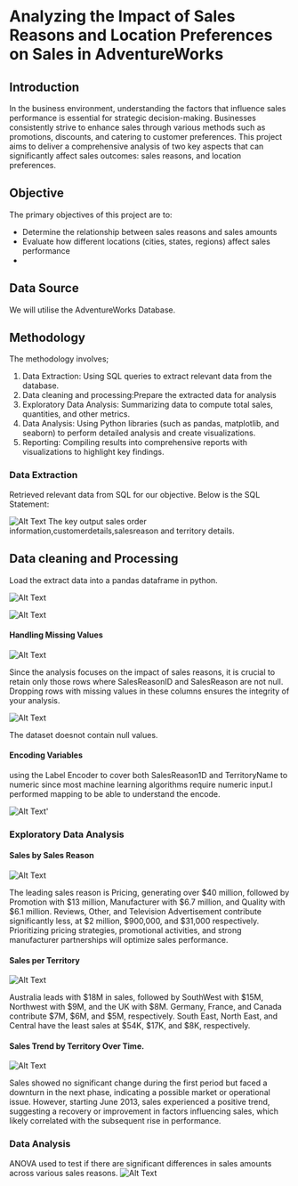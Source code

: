 # Analyzing the Impact of Sales Reasons and Location Preferences on Sales in AdventureWorks
## Introduction 
In the business environment, understanding the factors that influence sales performance is essential for strategic decision-making. Businesses consistently strive to enhance sales through various methods such as promotions, discounts, and catering to customer preferences. This project aims to deliver a comprehensive analysis of two key aspects that can significantly affect sales outcomes: sales reasons, and location preferences.
## Objective
The primary objectives of this project are to:
* Determine the relationship between sales reasons and sales amounts
* Evaluate how different locations (cities, states, regions) affect sales performance
* 
## Data Source
We will utilise the AdventureWorks Database.
## Methodology 
The methodology involves;
1. Data Extraction: Using SQL queries to extract relevant data from the database.
2. Data cleaning and processing:Prepare the extracted data for analysis
3. Exploratory Data Analysis: Summarizing data to compute total sales, quantities, and other metrics.
4. Data Analysis: Using Python libraries (such as pandas, matplotlib, and seaborn) to perform detailed analysis and create visualizations.
5. Reporting: Compiling results into comprehensive reports with visualizations to highlight key findings.
### Data Extraction
Retrieved relevant data from SQL for our objective.
Below is the SQL Statement:

![Alt Text](https://github.com/CynthiaKiplagat/Analyzing-the-Impact-of-Discounts-Sales-Reasons-and-Location-Preferences-on-Sales-in-AdventureWorks/blob/main/SQL.PNG)
The key output sales order information,customerdetails,salesreason and territory details.
## Data cleaning and Processing
Load the extract data into a pandas dataframe in python.

![Alt Text](https://github.com/CynthiaKiplagat/Analyzing-the-Impact-of-Sales-Reasons-and-Location-Preferences-on-Sales-in-AdventureWorks/blob/main/Connection.PNG)

![Alt Text](https://github.com/CynthiaKiplagat/Analyzing-the-Impact-of-Sales-Reasons-and-Location-Preferences-on-Sales-in-AdventureWorks/blob/main/SQL%20Query.PNG)

#### Handling Missing Values

![Alt Text](https://github.com/CynthiaKiplagat/Analyzing-the-Impact-of-Sales-Reasons-and-Location-Preferences-on-Sales-in-AdventureWorks/blob/main/Missing%20Values.PNG)

Since the analysis focuses on the impact of sales reasons, it is crucial to retain only those rows where SalesReasonID and SalesReason are not null. Dropping rows with missing values in these columns ensures the integrity of your analysis.

![Alt Text](https://github.com/CynthiaKiplagat/Analyzing-the-Impact-of-Sales-Reasons-and-Location-Preferences-on-Sales-in-AdventureWorks/blob/main/Dropping%20nulls.PNG)

The dataset doesnot contain null values.
#### Encoding Variables 
using the Label Encoder to cover both SalesReason1D and TerritoryName to numeric since most machine learning algorithms require numeric input.I performed mapping to be able to understand the encode.

![Alt Text](https://github.com/CynthiaKiplagat/Analyzing-the-Impact-of-Sales-Reasons-and-Location-Preferences-on-Sales-in-AdventureWorks/blob/main/Encode%20Variables.PNG)'

### Exploratory Data Analysis
#### Sales by Sales Reason 
![Alt Text](https://github.com/CynthiaKiplagat/Analyzing-the-Impact-of-Sales-Reasons-and-Location-Preferences-on-Sales-in-AdventureWorks/blob/main/Sales%20by%20Sales%20Reason.PNG)

The leading sales reason is Pricing, generating over $40 million, followed by Promotion with $13 million, Manufacturer with $6.7 million, and Quality with $6.1 million. Reviews, Other, and Television Advertisement contribute significantly less, at $2 million, $900,000, and $31,000 respectively. Prioritizing pricing strategies, promotional activities, and strong manufacturer partnerships will optimize sales performance.

#### Sales per Territory 
![Alt Text](https://github.com/CynthiaKiplagat/Analyzing-the-Impact-of-Sales-Reasons-and-Location-Preferences-on-Sales-in-AdventureWorks/blob/main/Sales%20per%20Territory.PNG)

Australia leads with $18M in sales, followed by SouthWest with $15M, Northwest with $9M, and the UK with $8M. Germany, France, and Canada contribute $7M, $6M, and $5M, respectively. South East, North East, and Central have the least sales at $54K, $17K, and $8K, respectively.
#### Sales Trend by Territory Over Time.

![Alt Text](https://github.com/CynthiaKiplagat/Analyzing-the-Impact-of-Sales-Reasons-and-Location-Preferences-on-Sales-in-AdventureWorks/blob/main/Sales%20Trend%20Over%20Time.PNG)

Sales showed no significant change during the first period but faced a downturn in the next phase, indicating a possible market or operational issue. However, starting June 2013, sales experienced a positive trend, suggesting a recovery or improvement in factors influencing sales, which likely correlated with the subsequent rise in performance.
### Data Analysis
ANOVA used to test if there are significant differences in sales amounts across various sales reasons.
![Alt Text](https://github.com/CynthiaKiplagat/Analyzing-the-Impact-of-Sales-Reasons-and-Location-Preferences-on-Sales-in-AdventureWorks/blob/main/Anova.PNG)












